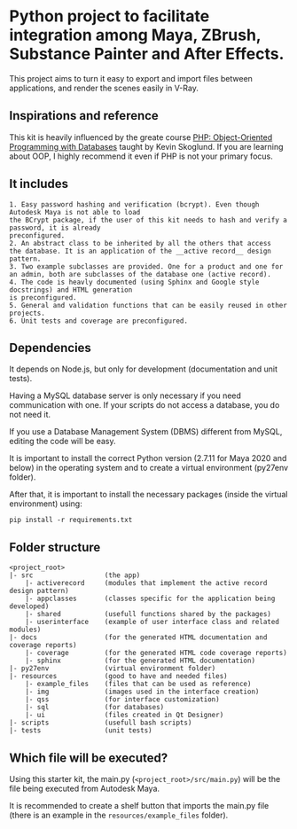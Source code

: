 # Python project to facilitate integration among Maya, ZBrush, Substance Painter and After Effects.

This project aims to turn it easy to export and import files between
applications, and render the scenes easily in V-Ray.

## Inspirations and reference
This kit is heavily influenced by the greate course
[PHP: Object-Oriented Programming with Databases](https://www.linkedin.com/learning/php-object-oriented-programming-with-databases)
taught by Kevin Skoglund. If you are learning about OOP, I highly recommend it
even if PHP is not your primary focus.

## It includes
    1. Easy password hashing and verification (bcrypt). Even though Autodesk Maya is not able to load
    the BCrypt package, if the user of this kit needs to hash and verify a password, it is already
    preconfigured.
    2. An abstract class to be inherited by all the others that access
    the database. It is an application of the __active record__ design pattern.
    3. Two example subclasses are provided. One for a product and one for
    an admin, both are subclasses of the database one (active record).
    4. The code is heavly documented (using Sphinx and Google style docstrings) and HTML generation
    is preconfigured.
    5. General and validation functions that can be easily reused in other
    projects.
    6. Unit tests and coverage are preconfigured.

## Dependencies
It depends on Node.js, but only for development (documentation and unit tests).

Having a MySQL database server is only necessary if you need communication with
one. If your scripts do not access a database, you do not need it.

If you use a Database Management System (DBMS) different from MySQL, editing the code will be easy.

It is important to install the correct Python version (2.7.11 for Maya 2020 and below)
in the operating system and to create a virtual environment (py27env folder).

After that, it is important to install the necessary packages (inside the virtual
environment) using:
```
pip install -r requirements.txt
```

## Folder structure
```
<project_root>
|- src                  (the app)
    |- activerecord     (modules that implement the active record design pattern)
    |- appclasses       (classes specific for the application being developed)
    |- shared           (usefull functions shared by the packages)
    |- userinterface    (example of user interface class and related modules)
|- docs                 (for the generated HTML documentation and coverage reports)
    |- coverage         (for the generated HTML code coverage reports)
    |- sphinx           (for the generated HTML documentation)
|- py27env              (virtual environment folder)
|- resources            (good to have and needed files)
    |- example_files    (files that can be used as reference)
    |- img              (images used in the interface creation)
    |- qss              (for interface customization)
    |- sql              (for databases)
    |- ui               (files created in Qt Designer)
|- scripts              (usefull bash scripts)
|- tests                (unit tests)

```

## Which file will be executed?
Using this starter kit, the main.py (``<project_root>/src/main.py``) will be
the file being executed from Autodesk Maya.

It is recommended to create a shelf button that imports the main.py file (there is
an example in the ``resources/example_files`` folder).

